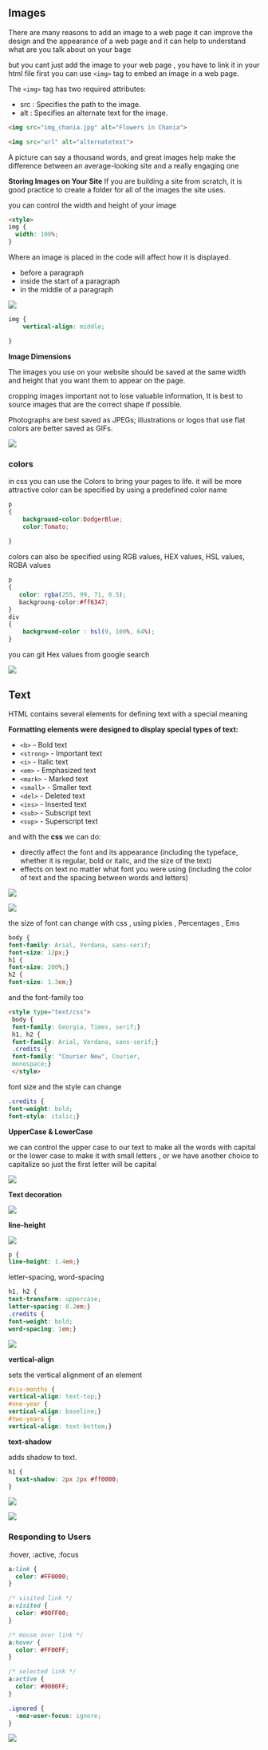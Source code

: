 ## Images

There are many reasons to add an image to a web page it
can improve the design and the appearance of a web page and it can help to understand what are you talk about on your bage

but you cant just add the image to your web page , you have to link it in your html file first
you can use `<img>` tag to embed an image in a web page.

The `<img>` tag has two required attributes:
* src : Specifies the path to the image.
* alt : Specifies an alternate text for the image.

```html
<img src="img_chania.jpg" alt="Flowers in Chania">

```

```html
<img src="url" alt="alternatetext">
```

A picture can say a thousand words, and great
images help make the difference between an
average-looking site and a really engaging one

**Storing Images on Your Site**
If you are building a site from scratch, it is good
practice to create a folder for all of the images
the site uses.

you can control the width and height of your image

```html
<style>
img {
  width: 100%;
}
```


Where an image is placed
in the code will affect how it
is displayed.

* before a paragraph
* inside the start of a
paragraph
*  in the middle of a
paragraph

![](https://helveticamediuma.com/wp-content/uploads/2019/05/website.png)



```css
img {
    vertical-align: middle;

}
```


**Image Dimensions**

The images you use on your website should be
saved at the same width and height that you
want them to appear on the page.

cropping images important not to
lose valuable information, It is best to source
images that are the correct shape if possible.

Photographs are best saved as JPEGs; illustrations or
logos that use flat colors are better saved as GIFs.


![](https://i.stack.imgur.com/4LMiK.png)


### colors
in css you can use the Colors to bring your pages to life.
it will be more attractive
color can be specified by using a predefined color name
```css
p
{
    background-color:DodgerBlue;
    color:Tomato;
    
}
```

colors can also be specified using RGB values, HEX values, HSL values, RGBA values

```css
p
{
   color: rgba(255, 99, 71, 0.5);
   backgroung-color:#ff6347;
}
div
{
    background-color : hsl(9, 100%, 64%);
}
```
you can git Hex values from google search

![](https://i.pinimg.com/736x/6e/9d/ca/6e9dcada75a3f3413baa573e97ea4c25.jpg)




## Text

HTML contains several elements for defining text with a special meaning 

**Formatting elements were designed to display special types of text:**

* `<b>` - Bold text
* `<strong>` - Important text
* `<i>` - Italic text
* `<em>` - Emphasized text
* `<mark>` - Marked text
* `<small>` - Smaller text
* `<del>` - Deleted text
* `<ins>` - Inserted text
* `<sub>` - Subscript text
* `<sup>` - Superscript text

and with the **css** we can do:
* directly affect the font and its appearance
(including the typeface, whether it is regular, bold or italic,
and the size of the text)
* effects on text no matter
what font you were using (including the color of text and
the spacing between words and letters)

![](https://cdn.mos.cms.futurecdn.net/1839807f86c3d84478a7f0eb0abe86f4.jpg)

![](https://www.computerhope.com/jargon/m/monospace.gif)


the size of font can change with css , using pixles , Percentages , Ems
```css
body {
font-family: Arial, Verdana, sans-serif;
font-size: 12px;}
h1 {
font-size: 200%;}
h2 {
font-size: 1.3em;}
```

and the font-family too
```html
<style type="text/css">
 body {
 font-family: Georgia, Times, serif;}
 h1, h2 {
 font-family: Arial, Verdana, sans-serif;}
 .credits {
 font-family: "Courier New", Courier,
 monospace;}
 </style>
 ```
font size and the style can change 

```css
.credits {
font-weight: bold;
font-style: italic;}
```


**UpperCase & LowerCase**

we can control the upper case to our text to make all the words with capital or the lower case to make it with small letters , or we have another choice to capitalize so just the first letter will be capital

![](https://mobile.htmlgoodies.com/imagesvr_ce/2759/CSS%20uppercase%20and%20CSS%20lowercase_fig1.gif)


**Text decoration**

![](https://s3.amazonaws.com/webucator-how-tos/2288.png)



**line-height**

![](https://uploads-ssl.webflow.com/601c29da18d61c02899ae601/6048d1e6db6cbf7d3fe6d128_Artboard.jpeg)


```css
p {
line-height: 1.4em;}
```

letter-spacing, word-spacing

```css
h1, h2 {
text-transform: uppercase;
letter-spacing: 0.2em;}
.credits {
font-weight: bold;
word-spacing: 1em;}
```
![](https://i7x7p5b7.stackpathcdn.com/codrops/wp-content/uploads/2014/12/letter-spacing-example.png)


**vertical-align**

sets the vertical alignment of an element

```css
#six-months {
vertical-align: text-top;}
#one-year {
vertical-align: baseline;}
#two-years {
vertical-align: text-bottom;}
```

**text-shadow**

adds shadow to text.


```css
h1 {
  text-shadow: 2px 2px #ff0000;
}
```

![](https://i7x7p5b7.stackpathcdn.com/codrops/wp-content/uploads/2014/12/text-shadow-syntax-img1.png)

![](https://i.stack.imgur.com/R3rg7.png)


### Responding to Users
:hover, :active, :focus

```css
a:link {
  color: #FF0000;
}

/* visited link */
a:visited {
  color: #00FF00;
}

/* mouse over link */
a:hover {
  color: #FF00FF;
}

/* selected link */
a:active {
  color: #0000FF;
}
```

```css
.ignored {
  -moz-user-focus: ignore;
}
```
![](https://i.stack.imgur.com/tSAXe.png)



